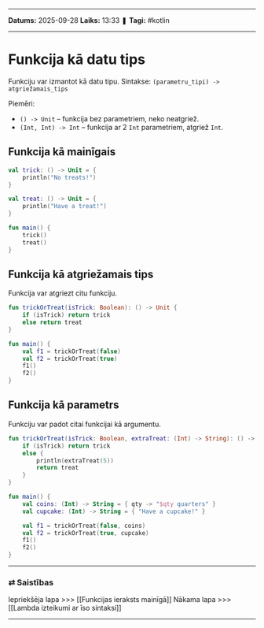 ___

**Datums:** 2025-09-28
**Laiks:** 13:33
❚ **Tagi:** #kotlin 

---
# Funkcija kā datu tips

Funkciju var izmantot kā datu tipu.
Sintakse: `(parametru_tipi) -> atgriežamais_tips`

Piemēri:
- `() -> Unit` – funkcija bez parametriem, neko neatgriež.
- `(Int, Int) -> Int` – funkcija ar 2 `Int` parametriem, atgriež `Int`.

## Funkcija kā mainīgais

```kotlin
val trick: () -> Unit = {
    println("No treats!")
}

val treat: () -> Unit = {
    println("Have a treat!")
}

fun main() {
    trick()
    treat()
}
```

## Funkcija kā atgriežamais tips

Funkcija var atgriezt citu funkciju.

```kotlin
fun trickOrTreat(isTrick: Boolean): () -> Unit {
    if (isTrick) return trick
    else return treat
}

fun main() {
    val f1 = trickOrTreat(false)
    val f2 = trickOrTreat(true)
    f1()
    f2()
}
```

## Funkcija kā parametrs

Funkciju var padot citai funkcijai kā argumentu.

```kotlin
fun trickOrTreat(isTrick: Boolean, extraTreat: (Int) -> String): () -> Unit {
    if (isTrick) return trick
    else {
        println(extraTreat(5))
        return treat
    }
}

fun main() {
    val coins: (Int) -> String = { qty -> "$qty quarters" }
    val cupcake: (Int) -> String = { "Have a cupcake!" }

    val f1 = trickOrTreat(false, coins)
    val f2 = trickOrTreat(true, cupcake)
    f1()
    f2()
}
```

---
### ⇄ Saistības

Iepriekšēja lapa >>> [[Funkcijas ieraksts mainīgā]]
Nākama lapa >>> [[Lambda izteikumi ar īso sintaksi]]

---